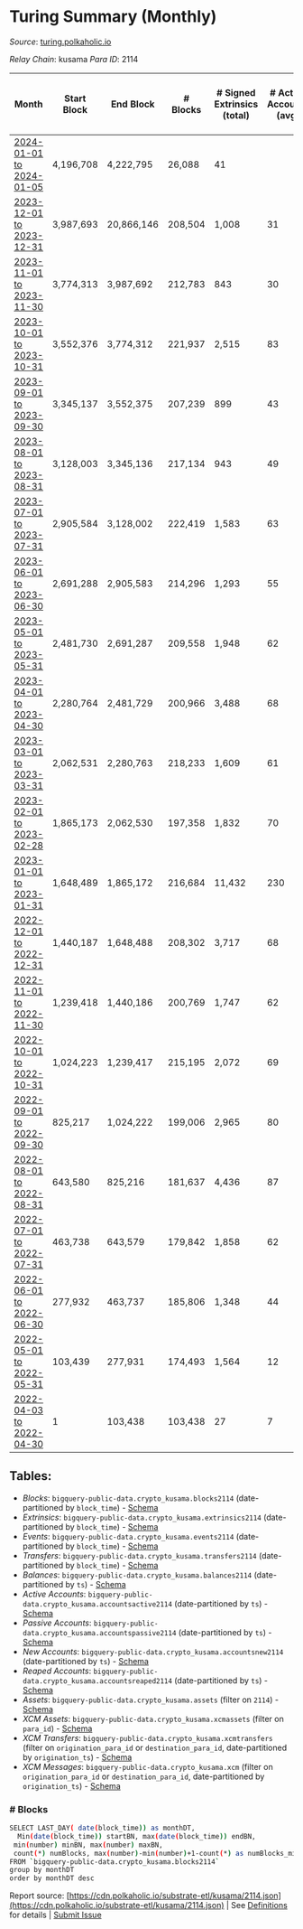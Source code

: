 # Turing Summary (Monthly)

_Source_: [turing.polkaholic.io](https://turing.polkaholic.io)

*Relay Chain*: kusama
*Para ID*: 2114



| Month | Start Block | End Block | # Blocks | # Signed Extrinsics (total) | # Active Accounts (avg) | # Addresses with Balances (max) | Issues |
| ----- | ----------- | --------- | -------- | --------------------------- | ----------------------- | ------------------------------- | ------ |
| [2024-01-01 to 2024-01-05](/kusama/2114-turing/2024-01-31.md) | 4,196,708 | 4,222,795 | 26,088 | 41 |  | 7,860 | -   |   
| [2023-12-01 to 2023-12-31](/kusama/2114-turing/2023-12-31.md) | 3,987,693 | 20,866,146 | 208,504 | 1,008 | 31 | 7,850 | - 16,669,950 (98.76%) |   
| [2023-11-01 to 2023-11-30](/kusama/2114-turing/2023-11-30.md) | 3,774,313 | 3,987,692 | 212,783 | 843 | 30 | 7,815 | - 597 (0.28%) |   
| [2023-10-01 to 2023-10-31](/kusama/2114-turing/2023-10-31.md) | 3,552,376 | 3,774,312 | 221,937 | 2,515 | 83 | 7,775 | -   |   
| [2023-09-01 to 2023-09-30](/kusama/2114-turing/2023-09-30.md) | 3,345,137 | 3,552,375 | 207,239 | 899 | 43 | 7,729 | -   |   
| [2023-08-01 to 2023-08-31](/kusama/2114-turing/2023-08-31.md) | 3,128,003 | 3,345,136 | 217,134 | 943 | 49 | 7,710 | -   |   
| [2023-07-01 to 2023-07-31](/kusama/2114-turing/2023-07-31.md) | 2,905,584 | 3,128,002 | 222,419 | 1,583 | 63 | 7,700 | -   |   
| [2023-06-01 to 2023-06-30](/kusama/2114-turing/2023-06-30.md) | 2,691,288 | 2,905,583 | 214,296 | 1,293 | 55 | 7,678 | -   |   
| [2023-05-01 to 2023-05-31](/kusama/2114-turing/2023-05-31.md) | 2,481,730 | 2,691,287 | 209,558 | 1,948 | 62 | 7,653 | -   |   
| [2023-04-01 to 2023-04-30](/kusama/2114-turing/2023-04-30.md) | 2,280,764 | 2,481,729 | 200,966 | 3,488 | 68 | 7,622 | -   |   
| [2023-03-01 to 2023-03-31](/kusama/2114-turing/2023-03-31.md) | 2,062,531 | 2,280,763 | 218,233 | 1,609 | 61 | 7,606 | -   |   
| [2023-02-01 to 2023-02-28](/kusama/2114-turing/2023-02-28.md) | 1,865,173 | 2,062,530 | 197,358 | 1,832 | 70 | 7,584 | -   |   
| [2023-01-01 to 2023-01-31](/kusama/2114-turing/2023-01-31.md) | 1,648,489 | 1,865,172 | 216,684 | 11,432 | 230 | 7,476 | -   |   
| [2022-12-01 to 2022-12-31](/kusama/2114-turing/2022-12-31.md) | 1,440,187 | 1,648,488 | 208,302 | 3,717 | 68 | 1,716 | -   |   
| [2022-11-01 to 2022-11-30](/kusama/2114-turing/2022-11-30.md) | 1,239,418 | 1,440,186 | 200,769 | 1,747 | 62 | 1,694 | -   |   
| [2022-10-01 to 2022-10-31](/kusama/2114-turing/2022-10-31.md) | 1,024,223 | 1,239,417 | 215,195 | 2,072 | 69 | 1,671 | -   |   
| [2022-09-01 to 2022-09-30](/kusama/2114-turing/2022-09-30.md) | 825,217 | 1,024,222 | 199,006 | 2,965 | 80 | 1,640 | -   |   
| [2022-08-01 to 2022-08-31](/kusama/2114-turing/2022-08-31.md) | 643,580 | 825,216 | 181,637 | 4,436 | 87 | 1,563 | -   |   
| [2022-07-01 to 2022-07-31](/kusama/2114-turing/2022-07-31.md) | 463,738 | 643,579 | 179,842 | 1,858 | 62 | 1,515 | -   |   
| [2022-06-01 to 2022-06-30](/kusama/2114-turing/2022-06-30.md) | 277,932 | 463,737 | 185,806 | 1,348 | 44 | 1,470 | -   |   
| [2022-05-01 to 2022-05-31](/kusama/2114-turing/2022-05-31.md) | 103,439 | 277,931 | 174,493 | 1,564 | 12 | 1,435 | -   |   
| [2022-04-03 to 2022-04-30](/kusama/2114-turing/2022-04-30.md) | 1 | 103,438 | 103,438 | 27 | 7 | 20 | -   |   

## Tables:

* _Blocks_: `bigquery-public-data.crypto_kusama.blocks2114` (date-partitioned by `block_time`) - [Schema](/schema/balances.json)
* _Extrinsics_: `bigquery-public-data.crypto_kusama.extrinsics2114` (date-partitioned by `block_time`) - [Schema](/schema/extrinsics.json)
* _Events_: `bigquery-public-data.crypto_kusama.events2114` (date-partitioned by `block_time`) - [Schema](/schema/events.json)
* _Transfers_: `bigquery-public-data.crypto_kusama.transfers2114` (date-partitioned by `block_time`) - [Schema](/schema/transfers.json)
* _Balances_: `bigquery-public-data.crypto_kusama.balances2114` (date-partitioned by `ts`) - [Schema](/schema/balances.json)
* _Active Accounts_: `bigquery-public-data.crypto_kusama.accountsactive2114` (date-partitioned by `ts`) - [Schema](/schema/accountsactive.json)
* _Passive Accounts_: `bigquery-public-data.crypto_kusama.accountspassive2114` (date-partitioned by `ts`) - [Schema](/schema/accountspassive.json)
* _New Accounts_: `bigquery-public-data.crypto_kusama.accountsnew2114` (date-partitioned by `ts`) - [Schema](/schema/accountsnew.json)
* _Reaped Accounts_: `bigquery-public-data.crypto_kusama.accountsreaped2114` (date-partitioned by `ts`) - [Schema](/schema/accountsreaped.json)
* _Assets_: `bigquery-public-data.crypto_kusama.assets` (filter on `2114`) - [Schema](/schema/assets.json)
* _XCM Assets_: `bigquery-public-data.crypto_kusama.xcmassets` (filter on `para_id`) - [Schema](/schema/xcmassets.json)
* _XCM Transfers_: `bigquery-public-data.crypto_kusama.xcmtransfers` (filter on `origination_para_id` or `destination_para_id`, date-partitioned by `origination_ts`) - [Schema](/schema/xcmtransfers.json)
* _XCM Messages_: `bigquery-public-data.crypto_kusama.xcm` (filter on `origination_para_id` or `destination_para_id`, date-partitioned by `origination_ts`) - [Schema](/schema/xcm.json)

### # Blocks
```bash
SELECT LAST_DAY( date(block_time)) as monthDT,
  Min(date(block_time)) startBN, max(date(block_time)) endBN, 
 min(number) minBN, max(number) maxBN, 
 count(*) numBlocks, max(number)-min(number)+1-count(*) as numBlocks_missing 
FROM `bigquery-public-data.crypto_kusama.blocks2114` 
group by monthDT 
order by monthDT desc
```


Report source: [https://cdn.polkaholic.io/substrate-etl/kusama/2114.json](https://cdn.polkaholic.io/substrate-etl/kusama/2114.json) | See [Definitions](/DEFINITIONS.md) for details | [Submit Issue](https://github.com/colorfulnotion/substrate-etl/issues)

